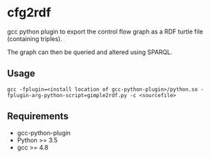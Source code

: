 cfg2rdf
=======

gcc python plugin to export the control flow graph as a RDF turtle file
(containing triples).

The graph can then be queried and altered using SPARQL.

Usage
-----

	gcc -fplugin=<install location of gcc-python-plugin>/python.so -fplugin-arg-python-script=gimple2rdf.py -c <sourcefile>

Requirements
------------

- gcc-python-plugin
- Python >= 3.5
- gcc >= 4.8

